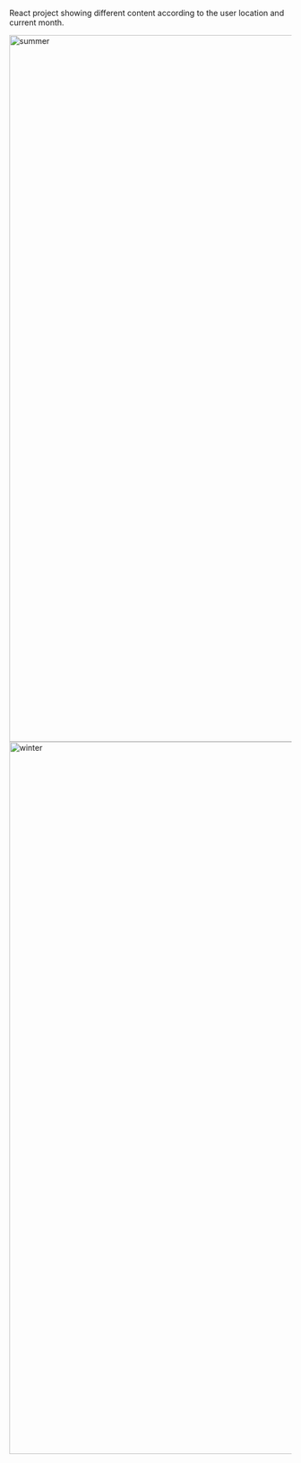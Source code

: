 
React project showing different content according to the user location and current month.

<img width="1259" alt="summer" src="https://user-images.githubusercontent.com/15104527/68068709-f6997d80-fdab-11e9-9af6-9c600d45f996.png">

<img width="1269" alt="winter" src="https://user-images.githubusercontent.com/15104527/68068723-35c7ce80-fdac-11e9-996b-6af3367b6acf.png">

